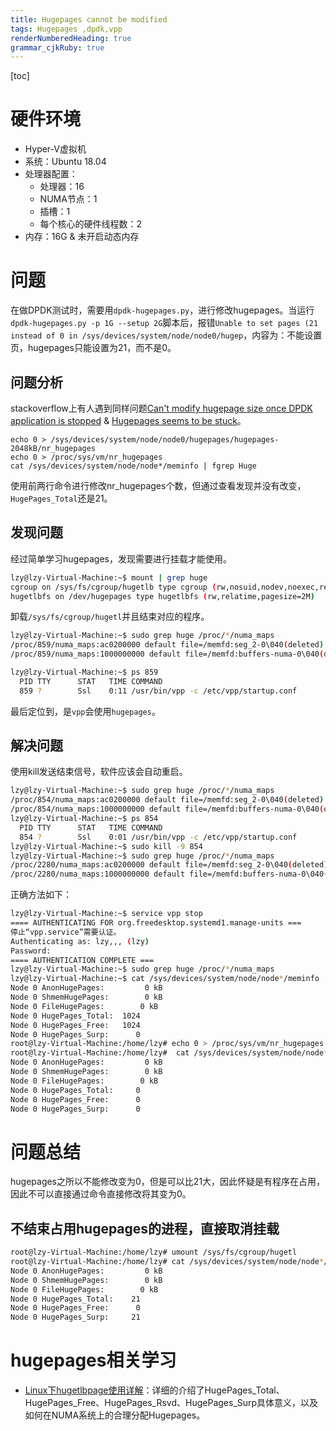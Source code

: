 ```yaml
---
title: Hugepages cannot be modified
tags: Hugepages ,dpdk,vpp
renderNumberedHeading: true
grammar_cjkRuby: true
---
```


[toc]

# 硬件环境
- Hyper-V虚拟机
- 系统：Ubuntu 18.04
- 处理器配置：
    - 处理器：16
    - NUMA节点：1
    - 插槽：1
    - 每个核心的硬件线程数：2
- 内存：16G & 未开启动态内存

# 问题
在做DPDK测试时，需要用`dpdk-hugepages.py`，进行修改hugepages。当运行`dpdk-hugepages.py -p 1G --setup 2G`脚本后，报错`Unable to set pages (21 instead of 0 in /sys/devices/system/node/node0/hugep`，内容为：不能设置页，hugepages只能设置为21，而不是0。

## 问题分析
stackoverflow上有人遇到同样问题[Can't modify hugepage size once DPDK application is stopped](https://stackoverflow.com/questions/58410451/cant-modify-hugepage-size-once-dpdk-application-is-stopped) & [Hugepages seems to be stuck](https://serverfault.com/questions/912449/hugepages-seems-to-be-stuck)。

``` bash?linenums
echo 0 > /sys/devices/system/node/node0/hugepages/hugepages-2048kB/nr_hugepages
echo 0 > /proc/sys/vm/nr_hugepages
cat /sys/devices/system/node/node*/meminfo | fgrep Huge
```
使用前两行命令进行修改nr_hugepages个数，但通过查看发现并没有改变，`HugePages_Total`还是21。

## 发现问题
经过简单学习hugepages，发现需要进行挂载才能使用。

``` bash
lzy@lzy-Virtual-Machine:~$ mount | grep huge
cgroup on /sys/fs/cgroup/hugetlb type cgroup (rw,nosuid,nodev,noexec,relatime,hugetlb)
hugetlbfs on /dev/hugepages type hugetlbfs (rw,relatime,pagesize=2M)
```

卸载`/sys/fs/cgroup/hugetl`并且结束对应的程序。

``` bash
lzy@lzy-Virtual-Machine:~$ sudo grep huge /proc/*/numa_maps
/proc/859/numa_maps:ac0200000 default file=/memfd:seg_2-0\040(deleted) huge dirty=1 N0=1 kernelpagesize_kB=2048
/proc/859/numa_maps:1000000000 default file=/memfd:buffers-numa-0\040(deleted) huge dirty=20 N0=20 kernelpagesize_kB=2048

lzy@lzy-Virtual-Machine:~$ ps 859
  PID TTY      STAT   TIME COMMAND
  859 ?        Ssl    0:11 /usr/bin/vpp -c /etc/vpp/startup.conf
```
最后定位到，是`vpp`会使用`hugepages`。

## 解决问题
使用kill发送结束信号，软件应该会自动重启。
``` bash
lzy@lzy-Virtual-Machine:~$ sudo grep huge /proc/*/numa_maps
/proc/854/numa_maps:ac0200000 default file=/memfd:seg_2-0\040(deleted) huge dirty=1 N0=1 kernelpagesize_kB=2048
/proc/854/numa_maps:1000000000 default file=/memfd:buffers-numa-0\040(deleted) huge dirty=20 N0=20 kernelpagesize_kB=2048
lzy@lzy-Virtual-Machine:~$ ps 854
  PID TTY      STAT   TIME COMMAND
  854 ?        Ssl    0:01 /usr/bin/vpp -c /etc/vpp/startup.conf
lzy@lzy-Virtual-Machine:~$ sudo kill -9 854
lzy@lzy-Virtual-Machine:~$ sudo grep huge /proc/*/numa_maps
/proc/2280/numa_maps:ac0200000 default file=/memfd:seg_2-0\040(deleted) huge dirty=1 N0=1 kernelpagesize_kB=2048
/proc/2280/numa_maps:1000000000 default file=/memfd:buffers-numa-0\040(deleted) huge dirty=20 N0=20 kernelpagesize_kB=2048
```


正确方法如下：
``` bash
lzy@lzy-Virtual-Machine:~$ service vpp stop
==== AUTHENTICATING FOR org.freedesktop.systemd1.manage-units ===
停止“vpp.service”需要认证。
Authenticating as: lzy,,, (lzy)
Password:
==== AUTHENTICATION COMPLETE ===
lzy@lzy-Virtual-Machine:~$ sudo grep huge /proc/*/numa_maps
lzy@lzy-Virtual-Machine:~$ cat /sys/devices/system/node/node*/meminfo | fgrep Huge
Node 0 AnonHugePages:         0 kB
Node 0 ShmemHugePages:        0 kB
Node 0 FileHugePages:        0 kB
Node 0 HugePages_Total:  1024
Node 0 HugePages_Free:   1024
Node 0 HugePages_Surp:      0
root@lzy-Virtual-Machine:/home/lzy# echo 0 > /proc/sys/vm/nr_hugepages
root@lzy-Virtual-Machine:/home/lzy#  cat /sys/devices/system/node/node*/meminfo | fgrep Huge
Node 0 AnonHugePages:         0 kB
Node 0 ShmemHugePages:        0 kB
Node 0 FileHugePages:        0 kB
Node 0 HugePages_Total:     0
Node 0 HugePages_Free:      0
Node 0 HugePages_Surp:      0
```

# 问题总结
hugepages之所以不能修改变为0，但是可以比21大，因此怀疑是有程序在占用，因此不可以直接通过命令直接修改将其变为0。

## 不结束占用hugepages的进程，直接取消挂载

``` bash
root@lzy-Virtual-Machine:/home/lzy# umount /sys/fs/cgroup/hugetl
root@lzy-Virtual-Machine:/home/lzy# cat /sys/devices/system/node/node*/meminfo | fgrep Huge
Node 0 AnonHugePages:         0 kB
Node 0 ShmemHugePages:        0 kB
Node 0 FileHugePages:        0 kB
Node 0 HugePages_Total:    21
Node 0 HugePages_Free:      0
Node 0 HugePages_Surp:     21
```


# hugepages相关学习

- [Linux下hugetlbpage使用详解](http://www.lenky.info/archives/2012/03/1219)：详细的介绍了HugePages_Total、HugePages_Free、HugePages_Rsvd、HugePages_Surp具体意义，以及如何在NUMA系统上的合理分配Hugepages。